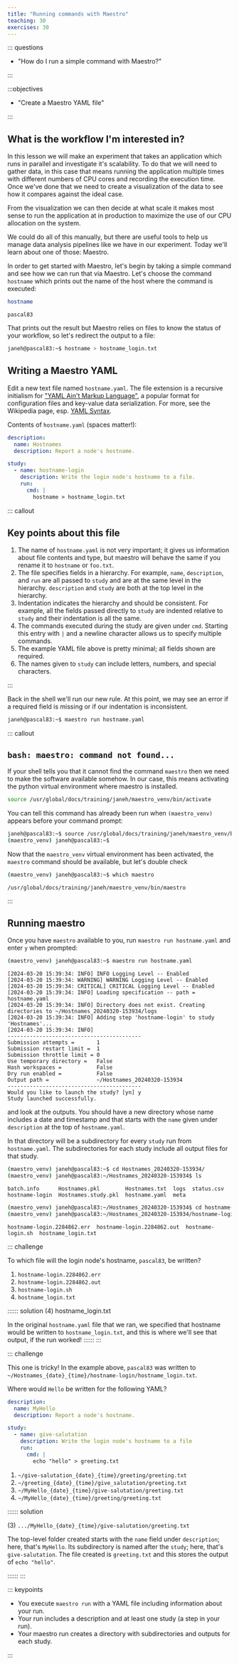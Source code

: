 ```yaml
---
title: "Running commands with Maestro"
teaching: 30
exercises: 30
---
```


::: questions

- "How do I run a simple command with Maestro?"

:::

:::objectives

- "Create a Maestro YAML file"

:::

## What is the workflow I'm interested in?

In this lesson we will make an experiment that takes an application
which runs in parallel and investigate it's scalability. To do that we
will need to gather data, in this case that means running the
application multiple times with different numbers of CPU cores and
recording the execution time. Once we've done that we need to create a
visualization of the data to see how it compares against the ideal
case.

From the visualization we can then decide at what scale it makes most
sense to run the application at in production to maximize the use of
our CPU allocation on the system.

We could do all of this manually, but there are useful tools to help
us manage data analysis pipelines like we have in our
experiment. Today we'll learn about one of those: Maestro.

In order to get started with Maestro, let's begin by taking a simple
command and see how we can run that via Maestro. Let's choose the
command `hostname` which prints out the name of the host where the
command is executed:

```bash
hostname
```

```output
pascal83
```

That prints out the result but Maestro relies on files to know the
status of your workflow, so let's redirect the output to a file:

```bash
janeh@pascal83:~$ hostname > hostname_login.txt
```

## Writing a Maestro YAML

Edit a new text file named `hostname.yaml`. The file extension is a
recursive initialism for ["YAML Ain't Markup Language"][yaml-lang], a
popular format for configuration files and key-value data
serialization. For more, see the Wikipedia page, esp. [YAML
Syntax](https://en.wikipedia.org/wiki/YAML#Syntax).

[yaml-lang]: https://yaml.org

Contents of `hostname.yaml` (spaces matter!):

```yml
description:
  name: Hostnames
  description: Report a node's hostname.

study:
  - name: hostname-login
    description: Write the login node's hostname to a file.
    run:
      cmd: |
        hostname > hostname_login.txt
```

::: callout

## Key points about this file

1. The name of `hostname.yaml` is not very important; it gives us
   information about file contents and type, but maestro will behave
   the same if you rename it to `hostname` or `foo.txt`.
2. The file specifies fields in a hierarchy. For example, `name`,
   `description`, and `run` are all passed to `study` and are at the
   same level in the hierarchy.  `description` and `study` are both at
   the top level in the hierarchy.
3. Indentation indicates the hierarchy and should be consistent. For
   example, all the fields passed directly to `study` are indented
   relative to `study` and their indentation is all the same.
4. The commands executed during the study are given under
   `cmd`. Starting this entry with `|` and a newline character allows
   us to specify multiple commands.
5. The example YAML file above is pretty minimal; all fields shown are
   required.
6. The names given to `study` can include letters, numbers, and
   special characters.

:::

Back in the shell we'll run our new rule. At this point, we may see an
error if a required field is missing or if our indentation is
inconsistent.

```bash
janeh@pascal83:~$ maestro run hostname.yaml
```

::: callout

## `bash: maestro: command not found...`

If your shell tells you that it cannot find the command `maestro` then
we need to make the software available somehow. In our case, this
means activating the python virtual environment where maestro is
installed.

```bash
source /usr/global/docs/training/janeh/maestro_venv/bin/activate
```

You can tell this command has already been run when `(maestro_venv)`
appears before your command prompt:

```bash
janeh@pascal83:~$ source /usr/global/docs/training/janeh/maestro_venv/bin/activate
(maestro_venv) janeh@pascal83:~$
```

Now that the `maestro_venv` virtual environment has been activated,
the `maestro` command should be available, but let's double check

```bash
(maestro_venv) janeh@pascal83:~$ which maestro
```

```output
/usr/global/docs/training/janeh/maestro_venv/bin/maestro
```

:::

## Running maestro

Once you have `maestro` available to you,
run `maestro run hostname.yaml` and enter `y` when prompted:

```bash
(maestro_venv) janeh@pascal83:~$ maestro run hostname.yaml
```

```output
[2024-03-20 15:39:34: INFO] INFO Logging Level -- Enabled
[2024-03-20 15:39:34: WARNING] WARNING Logging Level -- Enabled
[2024-03-20 15:39:34: CRITICAL] CRITICAL Logging Level -- Enabled
[2024-03-20 15:39:34: INFO] Loading specification -- path = hostname.yaml
[2024-03-20 15:39:34: INFO] Directory does not exist. Creating directories to ~/Hostnames_20240320-153934/logs
[2024-03-20 15:39:34: INFO] Adding step 'hostname-login' to study 'Hostnames'...
[2024-03-20 15:39:34: INFO]
------------------------------------------
Submission attempts =       1
Submission restart limit =  1
Submission throttle limit = 0
Use temporary directory =   False
Hash workspaces =           False
Dry run enabled =           False
Output path =               ~/Hostnames_20240320-153934
------------------------------------------
Would you like to launch the study? [yn] y
Study launched successfully.
```

and look at the outputs. You should have a new directory whose name
includes a date and timestamp and that starts with the `name` given
under `description` at the top of `hostname.yaml`.

In that directory will be a subdirectory for every `study` run from
`hostname.yaml`. The subdirectories for each study include all output
files for that study.

```bash
(maestro_venv) janeh@pascal83:~$ cd Hostnames_20240320-153934/
(maestro_venv) janeh@pascal83:~/Hostnames_20240320-153934$ ls
```

```output
batch.info      Hostnames.pkl        Hostnames.txt  logs  status.csv
hostname-login  Hostnames.study.pkl  hostname.yaml  meta
```

```bash
(maestro_venv) janeh@pascal83:~/Hostnames_20240320-153934$ cd hostname-login/
(maestro_venv) janeh@pascal83:~/Hostnames_20240320-153934/hostname-login$ ls
```

``` output
hostname-login.2284862.err  hostname-login.2284862.out  hostname-login.sh  hostname_login.txt
```

::: challenge

To which file will the login node's hostname, `pascal83`, be written?

1. `hostname-login.2284862.err`
2. `hostname-login.2284862.out`
3. `hostname-login.sh`
4. `hostname_login.txt`

:::::: solution
(4) hostname_login.txt

In the original `hostname.yaml` file that we ran, we specified that
hostname would be written to `hostname_login.txt`, and this is where
we'll see that output, if the run worked!
::::::
:::

::: challenge

This one is tricky! In the example above, `pascal83` was written to
`~/Hostnames_{date}_{time}/hostname-login/hostname_login.txt`.

Where would `Hello` be written for the following YAML?

```yml
description:
  name: MyHello
  description: Report a node's hostname.

study:
  - name: give-salutation
    description: Write the login node's hostname to a file
    run:
      cmd: |
        echo "hello" > greeting.txt
```

1. `~/give-salutation_{date}_{time}/greeting/greeting.txt`
2. `~/greeting_{date}_{time}/give_salutation/greeting.txt`
3. `~/MyHello_{date}_{time}/give-salutation/greeting.txt`
4. `~/MyHello_{date}_{time}/greeting/greeting.txt`

:::::: solution

(3) `.../MyHello_{date}_{time}/give-salutation/greeting.txt`

The top-level folder created starts with the `name` field under
`description`; here, that's `MyHello`. Its subdirectory is named after
the `study`; here, that's `give-salutation`. The file created is
`greeting.txt` and this stores the output of `echo "hello"`.

::::::
:::

::: keypoints

- You execute `maestro run` with a YAML file including information
  about your run.
- Your run includes a description and at least one study (a step in
  your run).
- Your maestro run creates a directory with subdirectories and
  outputs for each study.

:::
